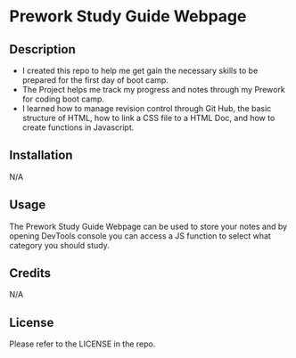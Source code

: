 
# Prework Study Guide Webpage

## Description

- I created this repo to help me get gain the necessary skills to be prepared for the first day of boot camp.
- The Project helps me track my progress and notes through my Prework for coding boot camp.
- I learned how to manage revision control through Git Hub, the basic structure of HTML, how to link a CSS file to a HTML Doc, and how to create functions in Javascript.


## Installation

N/A

## Usage

The Prework Study Guide Webpage can be used to store your notes and by opening DevTools console you can access a JS function to select what category you should study.

## Credits

N/A

## License

Please refer to the LICENSE in the repo.
